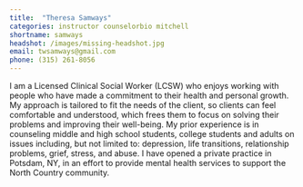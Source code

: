```yaml
---
title:  "Theresa Samways"
categories: instructor counselorbio mitchell
shortname: samways
headshot: /images/missing-headshot.jpg
email: twsamways@gmail.com
phone: (315) 261-8056
---
```

I am a Licensed Clinical Social Worker (LCSW) who enjoys working with people who have made a commitment to their health and personal growth. My approach is tailored to fit the needs of the client, so clients can feel comfortable and understood, which frees them to focus on solving their problems and improving their well-being. My prior experience is in counseling middle and high school students, college students and adults on issues including, but not limited to: depression, life transitions, relationship problems, grief, stress, and abuse. I have opened a private practice in Potsdam, NY, in an effort to provide mental health services to support the North Country community.
